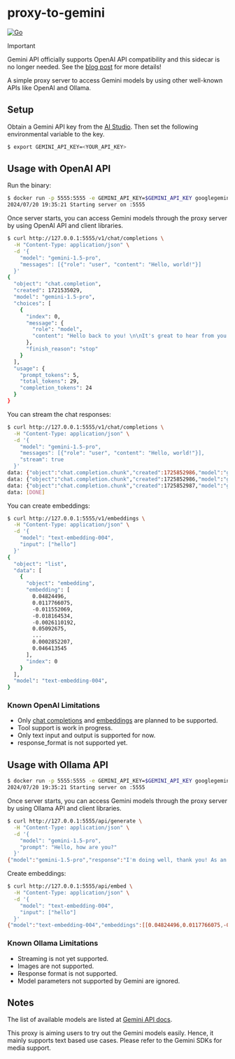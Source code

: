 # proxy-to-gemini

[![Go](https://github.com/google-gemini/proxy-to-gemini/actions/workflows/go.yml/badge.svg)](https://github.com/google-gemini/proxy-to-gemini/actions/workflows/go.yml)

> [!IMPORTANT]  
> Gemini API officially supports OpenAI API compatibility and this sidecar is no longer needed.
> See the [blog post](https://developers.googleblog.com/en/gemini-is-now-accessible-from-the-openai-library/) for more details!


A simple proxy server to access Gemini models by using other well-known APIs like OpenAI and Ollama.

## Setup

Obtain a Gemini API key from the [AI Studio](https://aistudio.google.com/).
Then set the following environmental variable to the key.

```sh
$ export GEMINI_API_KEY=<YOUR_API_KEY>
```

## Usage with OpenAI API

Run the binary:

```sh
$ docker run -p 5555:5555 -e GEMINI_API_KEY=$GEMINI_API_KEY googlegemini/proxy-to-gemini
2024/07/20 19:35:21 Starting server on :5555
```

Once server starts, you can access Gemini models through the proxy server
by using OpenAI API and client libraries.

``` sh
$ curl http://127.0.0.1:5555/v1/chat/completions \
  -H "Content-Type: application/json" \
  -d '{
    "model": "gemini-1.5-pro",
    "messages": [{"role": "user", "content": "Hello, world!"}]
  }'
{
  "object": "chat.completion",
  "created": 1721535029,
  "model": "gemini-1.5-pro",
  "choices": [
    {
      "index": 0,
      "message": {
        "role": "model",
        "content": "Hello back to you! \n\nIt's great to hear from you. What can I do for you today? \n"
      },
      "finish_reason": "stop"
    }
  ],
  "usage": {
    "prompt_tokens": 5,
    "total_tokens": 29,
    "completion_tokens": 24
  }
}
```

You can stream the chat responses:

```sh
$ curl http://127.0.0.1:5555/v1/chat/completions \
  -H "Content-Type: application/json" \
  -d '{
    "model": "gemini-1.5-pro",
    "messages": [{"role": "user", "content": "Hello, world!"}],
    "stream": true
  }'
data: {"object":"chat.completion.chunk","created":1725852986,"model":"gemini-1.5-pro","choices":[{"index":0,"message":{"role":"model","content":"Hello"},"finish_reason":"stop"}],"usage":{"prompt_tokens":5,"total_tokens":6,"completion_tokens":1}}
data: {"object":"chat.completion.chunk","created":1725852986,"model":"gemini-1.5-pro","choices":[{"index":0,"message":{"role":"model","content":" back! \n\nIt's nice to be greeted by the classic \""},"finish_reason":"stop"}],"usage":{"prompt_tokens":5,"total_tokens":21,"completion_tokens":16}}
data: {"object":"chat.completion.chunk","created":1725852987,"model":"gemini-1.5-pro","choices":[{"index":0,"message":{"role":"model","content":"Hello, world!\"  What can I help you with today? \n"},"finish_reason":"stop"}],"usage":{"prompt_tokens":5,"total_tokens":35,"completion_tokens":30}}
data: [DONE]
```

You can create embeddings:

```sh
$ curl http://127.0.0.1:5555/v1/embeddings \
  -H "Content-Type: application/json" \
  -d '{
    "model": "text-embedding-004",
    "input": ["hello"]
  }'
{
  "object": "list",
  "data": [
    {
      "object": "embedding",
      "embedding": [
        0.04824496,
        0.0117766075,
        -0.011552069,
        -0.018164534,
        -0.0026110192,
        0.05092675,
        ...
        0.0002852207,
        0.046413545
      ],
      "index": 0
    }
  ],
  "model": "text-embedding-004",
}
```

### Known OpenAI Limitations

* Only [chat completions](https://platform.openai.com/docs/api-reference/chat) and [embeddings](https://platform.openai.com/docs/api-reference/embeddings/create) are planned to be supported.
* Tool support is work in progress.
* Only text input and output is supported for now.
* response_format is not supported yet.

## Usage with Ollama API

``` sh
$ docker run -p 5555:5555 -e GEMINI_API_KEY=$GEMINI_API_KEY googlegemini/proxy-to-gemini -api=ollama
2024/07/20 19:35:21 Starting server on :5555
```
Once server starts, you can access Gemini models through the proxy server
by using Ollama API and client libraries.

``` sh
$ curl http://127.0.0.1:5555/api/generate \
  -H "Content-Type: application/json" \
  -d '{
    "model": "gemini-1.5-pro",
    "prompt": "Hello, how are you?"
  }'
{"model":"gemini-1.5-pro","response":"I'm doing well, thank you! As an AI, I don't have feelings, but I'm here and ready to assist you. \n\nHow can I help you today? \n","created_at":"2024-07-28T14:57:36.25261-07:00","prompt_eval_count":7,"eval_count":47,"done":true}
```

Create embeddings:

```sh
$ curl http://127.0.0.1:5555/api/embed \
  -H "Content-Type: application/json" \
  -d '{
    "model": "text-embedding-004",
    "input": ["hello"]
  }'
{"model":"text-embedding-004","embeddings":[[0.04824496,0.0117766075,-0.011552069,-0.018164534,-0.0026110192,0.05092675,0.08172899,0.007869772,0.054475933,0.026131334,-0.06593486,-0.002256868,0.038781915,...]]}
```

### Known Ollama Limitations
* Streaming is not yet supported.
* Images are not supported.
* Response format is not supported.
* Model parameters not supported by Gemini are ignored.

## Notes

The list of available models are listed at [Gemini API docs](https://ai.google.dev/gemini-api/docs/models/gemini).

This proxy is aiming users to try out the Gemini models easily. Hence,
it mainly supports text based use cases. Please refer to the Gemini SDKs
for media support.
